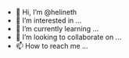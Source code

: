- 👋 Hi, I’m @helineth
- 👀 I’m interested in ...
- 🌱 I’m currently learning ...
- 💞️ I’m looking to collaborate on ...
- 📫 How to reach me ...

<!---
helineth/helineth is a ✨ special ✨ repository because its `README.md` (this file) appears on your GitHub profile.
You can click the Preview link to take a look at your changes.
--->
